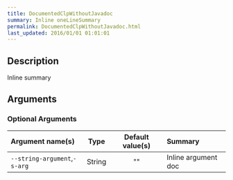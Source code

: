 ```yaml
---
title: DocumentedClpWithoutJavadoc
summary: Inline oneLineSummary
permalink: DocumentedClpWithoutJavadoc.html
last_updated: 2016/01/01 01:01:01
---
```


## Description

Inline summary

## Arguments

### Optional Arguments

| Argument name(s) | Type | Default value(s) | Summary |
| :--------------- | :--: | :--------------: | :------ |
| `--string-argument`,`-s-arg` | String | "" | Inline argument doc |


